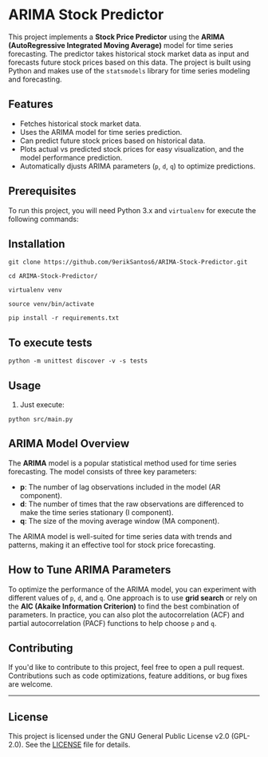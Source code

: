 # ARIMA Stock Predictor

This project implements a **Stock Price Predictor** using the **ARIMA (AutoRegressive Integrated Moving Average)** model for time series forecasting. The predictor takes historical stock market data as input and forecasts future stock prices based on this data. The project is built using Python and makes use of the `statsmodels` library for time series modeling and forecasting.

## Features

- Fetches historical stock market data.
- Uses the ARIMA model for time series prediction.
- Can predict future stock prices based on historical data.
- Plots actual vs predicted stock prices for easy visualization, and the model performance prediction.
- Automatically djusts ARIMA parameters (`p`, `d`, `q`) to optimize predictions.
  
## Prerequisites

To run this project, you will need Python 3.x and `virtualenv` for execute the following commands:

## Installation

```shell
git clone https://github.com/9erikSantos6/ARIMA-Stock-Predictor.git

cd ARIMA-Stock-Predictor/

virtualenv venv 

source venv/bin/activate

pip install -r requirements.txt
```

## To execute tests

```shell
python -m unittest discover -v -s tests

```

## Usage

1. Just execute:
```
python src/main.py
```

## ARIMA Model Overview

The **ARIMA** model is a popular statistical method used for time series forecasting. The model consists of three key parameters:

- **p**: The number of lag observations included in the model (AR component).
- **d**: The number of times that the raw observations are differenced to make the time series stationary (I component).
- **q**: The size of the moving average window (MA component).

The ARIMA model is well-suited for time series data with trends and patterns, making it an effective tool for stock price forecasting.

## How to Tune ARIMA Parameters

To optimize the performance of the ARIMA model, you can experiment with different values of `p`, `d`, and `q`. One approach is to use **grid search** or rely on the **AIC (Akaike Information Criterion)** to find the best combination of parameters. In practice, you can also plot the autocorrelation (ACF) and partial autocorrelation (PACF) functions to help choose `p` and `q`.

## Contributing

If you'd like to contribute to this project, feel free to open a pull request. Contributions such as code optimizations, feature additions, or bug fixes are welcome.

---

## License

This project is licensed under the GNU General Public License v2.0 (GPL-2.0). See the [LICENSE](LICENSE) file for details.






